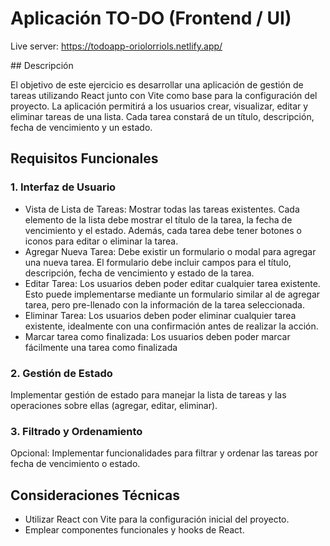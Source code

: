 # Aplicación TO-DO (Frontend / UI)

Live server:
https://todoapp-oriolorriols.netlify.app/

## Descripción

El objetivo de este ejercicio es desarrollar una aplicación de gestión de tareas utilizando React junto con Vite como base para la configuración del proyecto. La aplicación permitirá a los usuarios crear, visualizar, editar y eliminar tareas de una lista. Cada tarea constará de un título, descripción, fecha de vencimiento y un estado.

## Requisitos Funcionales

### 1. Interfaz de Usuario
- Vista de Lista de Tareas: Mostrar todas las tareas existentes. Cada elemento de la lista debe mostrar el título de la tarea, la fecha de vencimiento y el estado. Además, cada tarea debe tener botones o iconos para editar o eliminar la tarea.
- Agregar Nueva Tarea: Debe existir un formulario o modal para agregar una nueva tarea. El formulario debe incluir campos para el título, descripción, fecha de vencimiento y estado de la tarea.
- Editar Tarea: Los usuarios deben poder editar cualquier tarea existente. Esto puede implementarse mediante un formulario similar al de agregar tarea, pero pre-llenado con la información de la tarea seleccionada.
- Eliminar Tarea: Los usuarios deben poder eliminar cualquier tarea existente, idealmente con una confirmación antes de realizar la acción.
- Marcar tarea como finalizada: Los usuarios deben poder marcar fácilmente una tarea como finalizada

### 2. Gestión de Estado
Implementar gestión de estado para manejar la lista de tareas y las operaciones sobre ellas (agregar, editar, eliminar).

### 3. Filtrado y Ordenamiento
Opcional: Implementar funcionalidades para filtrar y ordenar las tareas por fecha de vencimiento o estado.

## Consideraciones Técnicas
- Utilizar React con Vite para la configuración inicial del proyecto.
- Emplear componentes funcionales y hooks de React.
